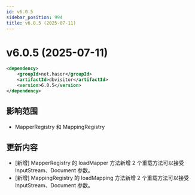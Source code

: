 ```yaml
---
id: v6.0.5
sidebar_position: 994
title: v6.0.5 (2025-07-11)
---
```


# v6.0.5 (2025-07-11)

```xml
<dependency>
    <groupId>net.hasor</groupId>
    <artifactId>dbvisitor</artifactId>
    <version>6.0.5</version>
</dependency>
```

## 影响范围

- MapperRegistry 和 MappingRegistry

## 更新内容

- [新增] MapperRegistry 的 loadMapper 方法新增 2 个重载方法可以接受 InputStream、Document 参数。
- [新增] MappingRegistry 的 loadMapping 方法新增 2 个重载方法可以接受 InputStream、Document 参数。

